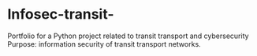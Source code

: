 # Infosec-transit-
Portfolio for a Python project related to transit transport and cybersecurity
Purpose: information security of transit transport networks. 

